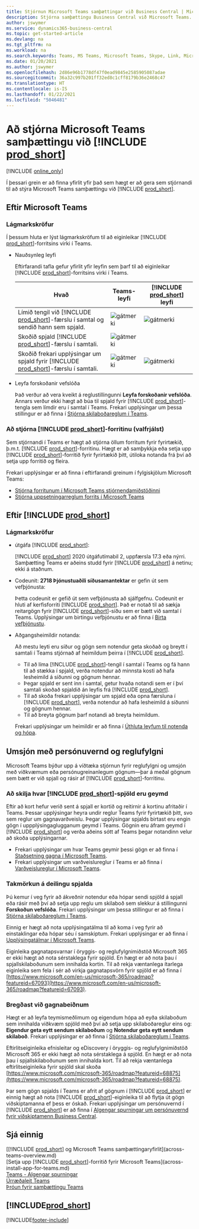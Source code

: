 ```yaml
---
title: Stjórnun Microsoft Teams samþættingar við Business Central | Microsoft docs
description: Stjórna samþættingu Business Central við Microsoft Teams.
author: jswymer
ms.service: dynamics365-business-central
ms.topic: get-started-article
ms.devlang: na
ms.tgt_pltfrm: na
ms.workload: na
ms.search.keywords: Teams, MS Teams, Microsoft Teams, Skype, Link, Microsoft 365, collaborate, collaboration, teamwork
ms.date: 01/20/2021
ms.author: jswymer
ms.openlocfilehash: 2d86e96b1778df47f0ead9845e2585905087adae
ms.sourcegitcommit: 36a32c997b201ff32ed8c1cff8179b36e2468c47
ms.translationtype: HT
ms.contentlocale: is-IS
ms.lasthandoff: 01/22/2021
ms.locfileid: "5046481"
---
```

# <a name="managing-microsoft-teams-integration-with-prod_short"></a>Að stjórna Microsoft Teams samþættingu við [!INCLUDE [prod_short](includes/prod_short.md)]

[!INCLUDE [online_only](includes/online_only.md)]

Í þessari grein er að finna yfirlit yfir það sem hægt er að gera sem stjórnandi til að stýra Microsoft Teams samþættingu við [!INCLUDE [prod_short](includes/prod_short.md)].

## <a name="in-microsoft-teams"></a>Eftir Microsoft Teams

### <a name="minimum-requirements"></a>Lágmarkskröfur

Í þessum hluta er lýst lágmarkskröfum til að eiginleikar [!INCLUDE [prod_short](includes/prod_short.md)]-forritsins virki í Teams.

- Nauðsynleg leyfi

    Eftirfarandi tafla gefur yfirlit yfir leyfin sem þarf til að eiginleikar [!INCLUDE [prod_short](includes/prod_short.md)]-forritsins virki í Teams.

    |Hvað|Teams-leyfi|[!INCLUDE [prod_short](includes/prod_short.md)] leyfi|
    |----|---|---|
    |Límið tengil við [!INCLUDE [prod_short](includes/prod_short.md)]-færslu í samtal og sendið hann sem spjald.|![gátmerki](media/check.png "ávísun")|![gátmerki](media/check.png "ávísun")|
    |Skoðið spjald [!INCLUDE [prod_short](includes/prod_short.md)]-færslu í samtali.|![gátmerki](media/check.png "ávísun")||
    |Skoðið frekari upplýsingar um spjald fyrir [!INCLUDE [prod_short](includes/prod_short.md)]-færslu í samtali.|![gátmerki](media/check.png "ávísun")|![gátmerki](media/check.png "ávísun")|

- Leyfa forskoðanir vefslóða

    Það verður að vera kveikt á reglustillingunni **Leyfa forskoðanir vefslóða**. Annars verður ekki hægt að búa til spjald fyrir [!INCLUDE [prod_short](includes/prod_short.md)]-tengla sem límdir eru í samtal í Teams. Frekari upplýsingar um þessa stillingur er að finna í [Stjórna skilaboðareglum í Teams](/microsoftteams/messaging-policies-in-teams).

### <a name="managing-the-prod_short-app-optional"></a>Að stjórna [!INCLUDE [prod_short](includes/prod_short.md)]-forritinu (valfrjálst)

Sem stjórnandi í Teams er hægt að stjórna öllum forritum fyrir fyrirtækið, þ.m.t. [!INCLUDE [prod_short](includes/prod_short.md)]-forritinu. Hægt er að samþykkja eða setja upp [!INCLUDE [prod_short](includes/prod_short.md)]-forritið fyrir fyrirtækið þitt, útiloka notanda frá því að setja upp forritið og fleira.

Frekari upplýsingar er að finna í eftirfarandi greinum í fylgiskjölum Microsoft Teams:

- [Stjórna forritunum í Microsoft Teams stjórnendamiðstöðinni](https://docs.microsoft.com/MicrosoftTeams/manage-apps)
- [Stjórna uppsetningarreglum forrits í Microsoft Teams](https://docs.microsoft.com/microsoftteams/teams-app-setup-policies)

## <a name="in-prod_short"></a>Eftir [!INCLUDE [prod_short](includes/prod_short.md)]

### <a name="minimum-requirements"></a>Lágmarkskröfur

- útgáfa [!INCLUDE [prod_short](includes/prod_short.md)]:

    [!INCLUDE [prod_short](includes/prod_short.md)] 2020 útgáfutímabil 2, uppfærsla 17.3 eða nýrri. Samþætting Teams er aðeins studd fyrir [!INCLUDE [prod_short](includes/prod_short.md)] á netinu; ekki á staðnum.

- Codeunit: **2718 Þjónustuaðili síðusamantektar** er gefin út sem vefþjónusta:

    Þetta codeunit er gefið út sem vefþjónusta að sjálfgefnu. Codeunit er hluti af kerfisforriti [!INCLUDE [prod_short](includes/prod_short.md)]. Það er notað til að sækja reitargögn fyrir [!INCLUDE [prod_short](includes/prod_short.md)]-síðu sem er bætt við samtal í Teams. Upplýsingar um birtingu vefþjónustu er að finna í [Birta vefþjónustu](across-how-publish-web-service.md).

- <a name="permissions"></a>Aðgangsheimildir notanda:

    Að mestu leyti eru síður og gögn sem notendur geta skoðað og breytt í samtali í Teams stjórnað af heimildum þeirra í [!INCLUDE [prod_short](includes/prod_short.md)].
    
    - Til að líma [!INCLUDE [prod_short](includes/prod_short.md)]-tengil í samtal í Teams og fá hann til að stækka í spjald, verða notendur að minnsta kosti að hafa lesheimild á síðunni og gögnum hennar.
    - Þegar spjald er sent inn í samtal, getur hvaða notandi sem er í því samtali skoðað spjaldið án leyfis frá [!INCLUDE [prod_short](includes/prod_short.md)].
    - Til að skoða frekari upplýsingar um spjald eða opna færsluna í [!INCLUDE [prod_short](includes/prod_short.md)], verða notendur að hafa lesheimild á síðunni og gögnum hennar.
    - Til að breyta gögnum þarf notandi að breyta heimildum.
    
    Frekari upplýsingar um heimildir er að finna í [Úthluta leyfum til notenda og hópa](ui-define-granular-permissions.md).

## <a name="managing-privacy-and-compliance"></a>Umsjón með persónuvernd og reglufylgni 

Microsoft Teams býður upp á víðtæka stjórnun fyrir reglufylgni og umsjón með viðkvæmum eða persónugreinanlegum gögnum&mdash;þar á meðal gögnum sem bætt er við spjall og rásir af [!INCLUDE [prod_short](includes/prod_short.md)]-forritinu.

### <a name="understanding-where-prod_short-cards-are-stored"></a>Að skilja hvar [!INCLUDE [prod_short](includes/prod_short.md)]-spjöld eru geymd 

Eftir að kort hefur verið sent á spjall er kortið og reitirnir á kortinu afritaðir í Teams. Þessar upplýsingar heyra undir reglur Teams fyrir fyrirtækið þitt, svo sem reglur um gagnavarðveislu. Þegar upplýsingar spjalds birtast eru engin gögn í uppplýsingaglugganum geymd í Teams. Gögnin eru áfram geymd í [!INCLUDE [prod_short](includes/prod_short.md)] og verða aðeins sótt af Teams þegar notandinn velur að skoða upplýsingarnar. 

- Frekari upplýsingar um hvar Teams geymir þessi gögn er að finna í [Staðsetning gagna í Microsoft Teams](/microsoftteams/location-of-data-in-teams).
- Frekari upplýsingar um varðveislureglur í Teams er að finna í [Varðveislureglur í Microsoft Teams](/microsoftteams/retention-policies).

### <a name="restricting-sharing-of-cards"></a>Takmörkun á deilingu spjalda 

Þú kemur í veg fyrir að ákveðnir notendur eða hópar sendi spjöld á spjall eða rásir með því að setja upp reglu um skilaboð sem slekkur á stillingunni **Forskoðun vefslóða**. Frekari upplýsingar um þessa stillingur er að finna í [Stjórna skilaboðareglum í Teams](/microsoftteams/messaging-policies-in-teams). 

Einnig er hægt að nota upplýsingatálma til að koma í veg fyrir að einstaklingar eða hópar séu í samskiptum. Frekari upplýsingar er að finna í [Upplýsingatálmar í Microsoft Teams](/microsoftteams/information-barriers-in-teams).

Eiginleika gagnatapsvarnar í öryggis- og reglufylgnimiðstöð Microsoft 365 er ekki hægt að nota sérstaklega fyrir spjöld. En hægt er að nota þau í spjallskilaboðunum sem innihalda kortin. Til að rekja væntanlega ítarlega eiginleika sem fela í sér að virkja gagnatapsvörn fyrir spjöld er að finna í [https://www.microsoft.com/en-us/microsoft-365/roadmap?featureid=67093](https://www.microsoft.com/en-us/microsoft-365/roadmap?featureid=67093).

### <a name="responding-to-data-requests"></a>Bregðast við gagnabeiðnum

Hægt er að leyfa teymismeðlimum og eigendum hópa að eyða skilaboðum sem innihalda viðkvæm spjöld með því að setja upp skilaboðareglur eins og: **Eigendur geta eytt sendum skilaboðum** og **Notendur geta eytt sendum skilaboð**. Frekari upplýsingar er að finna í [Stjórna skilaboðareglum í Teams](/microsoftteams/messaging-policies-in-teams).

Eftirlitseiginleika efnisleitar og eDiscovery í öryggis- og reglufylgnimiðstöð Microsoft 365 er ekki hægt að nota sérstaklega á spjöld. En hægt er að nota þau í spjallskilaboðunum sem innihalda kort. Til að rekja væntanlega eftirlitseiginleika fyrir spjöld skal skoða [https://www.microsoft.com/microsoft-365/roadmap?featureid=68875](https://www.microsoft.com/microsoft-365/roadmap?featureid=68875).

Þar sem gögn spjalds í Teams er afrit af gögnum í [!INCLUDE [prod_short](includes/prod_short.md)] er einnig hægt að nota [!INCLUDE [prod_short](includes/prod_short.md)]-eiginleika til að flytja út gögn viðskiptamanna ef þess er óskað. Frekari upplýsingar um persónuvernd í [!INCLUDE [prod_short](includes/prod_short.md)] er að finna í [Algengar spurningar um persónuvernd fyrir viðskiptamenn Business Central](/dynamics365/business-central/dev-itpro/security/privacyfaq).

## <a name="see-also"></a>Sjá einnig
[[!INCLUDE [prod_short](includes/prod_short.md)] og Microsoft Teams samþættingaryfirlit](across-teams-overview.md)  
[Setja upp [!INCLUDE [prod_short](includes/prod_short.md)]-forritið fyrir Microsoft Teams](across-install-app-for-teams.md)  
[Teams - Algengar spurningar](teams-faq.md)  
[Úrræðaleit Teams](admin-teams-troubleshooting.md)  
[Þróun fyrir samþættingu Teams](/dynamics365/business-central/dev-itpro/developer/devenv-develop-for-teams)  

## [!INCLUDE[prod_short](includes/free_trial_md.md)]  


[!INCLUDE[footer-include](includes/footer-banner.md)]